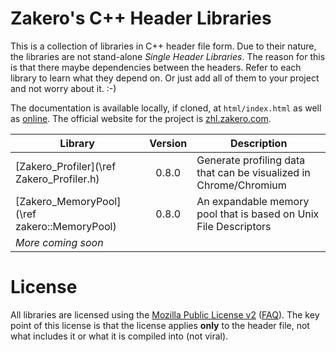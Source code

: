 # Zakero's C++ Header Libraries

This is a collection of libraries in C++ header file form.  Due to their 
nature, the libraries are not stand-alone _Single Header Libraries_.  The 
reason for this is that there maybe dependencies between the headers.  Refer 
to each library to learn what they depend on.  Or just add all of them to 
your project and not worry about it.  :-)

The documentation is available locally, if cloned, at `html/index.html` as 
well as [online](https://zhl.zakero.com/doc/trunk/html/index.html).  The 
official website for the project is [zhl.zakero.com](https://zhl.zakero.com).

| Library                                      | Version | Description                                                       |
|----------------------------------------------|:-------:|-------------------------------------------------------------------|
| [Zakero_Profiler](\ref Zakero_Profiler.h)    |  0.8.0  | Generate profiling data that can be visualized in Chrome/Chromium |
| [Zakero_MemoryPool](\ref zakero::MemoryPool) |  0.8.0  | An expandable memory pool that is based on Unix File Descriptors  |
| _More coming soon_                           |         |                                                                   |

# License

All libraries are licensed using the [Mozilla Public License v2](https://www.mozilla.org/en-US/MPL/2.0/) 
([FAQ](https://www.mozilla.org/en-US/MPL/2.0/FAQ/)).  The key point of this 
license is that the license applies __only__ to the header file, not what 
includes it or what it is compiled into (not viral).

